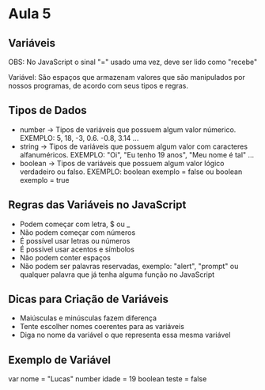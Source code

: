 # Aula 5

## Variáveis
OBS: No JavaScript o sinal "=" usado uma vez, deve ser lido como "recebe"

Variável: São espaços que armazenam valores que são manipulados por nossos programas, de acordo com seus tipos e regras.

## Tipos de Dados
* number -> Tipos de variáveis que possuem algum valor númerico. EXEMPLO: 5, 18, -3, 0.6. -0.8, 3.14 ...
* string -> Tipos de variáveis que possuem algum valor com caracteres alfanuméricos. EXEMPLO: "Oi", "Eu tenho 19 anos", "Meu nome é tal" ...
* boolean -> Tipos de variáveis que possuem algum valor lógico verdadeiro ou falso. EXEMPLO: boolean exemplo = false ou boolean exemplo = true

## Regras das Variáveis no JavaScript
* Podem começar com letra, $ ou _
* Não podem começar com números
* É possível usar letras ou números
* É possivel usar acentos e símbolos
* Não podem conter espaços
* Não podem ser palavras reservadas, exemplo: "alert", "prompt" ou qualquer palavra que já tenha alguma função no JavaScript

## Dicas para Criação de Variáveis
* Maiúsculas e minúsculas fazem diferença
* Tente escolher nomes coerentes para as variáveis
* Diga no nome da variável o que representa essa mesma variável

## Exemplo de Variável
var nome = "Lucas"
number idade = 19
boolean teste = false